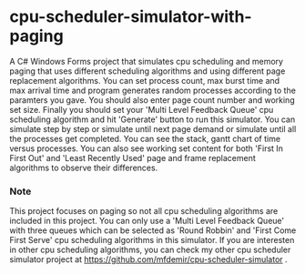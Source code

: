 # cpu-scheduler-simulator-with-paging
A C# Windows Forms project that simulates cpu scheduling and memory paging that uses different scheduling algorithms and using different page replacement algorithms. You can set process count, max burst time and max arrival time and program generates random processes according to the paramters you gave. You should also enter page count number and working set size. Finally you should set your 'Multi Level Feedback Queue' cpu scheduling algorithm and hit 'Generate' button to run this simulator. You can simulate step by step or simulate until next page demand or simulate until all the processes get completed. You can see the stack, gantt chart of time versus processes. You can also see working set content for both 'First In First Out' and 'Least Recently Used' page and frame replacement algorithms to observe their differences.
### Note
This project focuses on paging so not all cpu scheduling algorithms are included in this project. You can only use a 'Multi Level Feedback Queue' with three queues which can be selected as 'Round Robbin' and 'First Come First Serve' cpu scheduling algorithms in this simulator. If you are interesten in other cpu scheduling algorithms, you can check my other cpu scheduler simulator project at https://github.com/mfdemir/cpu-scheduler-simulator . 


#
